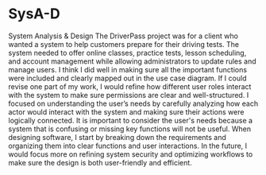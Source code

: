 # SysA-D
System Analysis &amp; Design
The DriverPass project was for a client who wanted a system to help customers prepare for their driving tests. The system needed to offer online classes, practice tests, lesson scheduling, and account management while allowing administrators to update rules and manage users. I think I did well in making sure all the important functions were included and clearly mapped out in the use case diagram. If I could revise one part of my work, I would refine how different user roles interact with the system to make sure permissions are clear and well-structured. I focused on understanding the user’s needs by carefully analyzing how each actor would interact with the system and making sure their actions were logically connected. It is important to consider the user's needs because a system that is confusing or missing key functions will not be useful. When designing software, I start by breaking down the requirements and organizing them into clear functions and user interactions. In the future, I would focus more on refining system security and optimizing workflows to make sure the design is both user-friendly and efficient.
